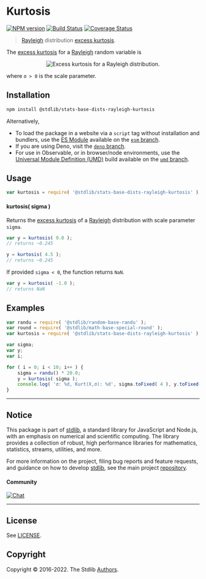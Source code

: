 <!--

@license Apache-2.0

Copyright (c) 2018 The Stdlib Authors.

Licensed under the Apache License, Version 2.0 (the "License");
you may not use this file except in compliance with the License.
You may obtain a copy of the License at

   http://www.apache.org/licenses/LICENSE-2.0

Unless required by applicable law or agreed to in writing, software
distributed under the License is distributed on an "AS IS" BASIS,
WITHOUT WARRANTIES OR CONDITIONS OF ANY KIND, either express or implied.
See the License for the specific language governing permissions and
limitations under the License.

-->

# Kurtosis

[![NPM version][npm-image]][npm-url] [![Build Status][test-image]][test-url] [![Coverage Status][coverage-image]][coverage-url] <!-- [![dependencies][dependencies-image]][dependencies-url] -->

> [Rayleigh][rayleigh-distribution] distribution [excess kurtosis][kurtosis].

<!-- Section to include introductory text. Make sure to keep an empty line after the intro `section` element and another before the `/section` close. -->

<section class="intro">

The [excess kurtosis][kurtosis] for a [Rayleigh][rayleigh-distribution] random variable is

<!-- <equation class="equation" label="eq:rayleigh_kurtosis" align="center" raw="\operatorname{Kurt}\left( X \right) = \sigma \sqrt{2 \ln(2)}" alt="Excess kurtosis for a Rayleigh distribution."> -->

<div class="equation" align="center" data-raw-text="\operatorname{Kurt}\left( X \right) = \sigma \sqrt{2 \ln(2)}" data-equation="eq:rayleigh_kurtosis">
    <img src="https://cdn.jsdelivr.net/gh/stdlib-js/stdlib@51534079fef45e990850102147e8945fb023d1d0/lib/node_modules/@stdlib/stats/base/dists/rayleigh/kurtosis/docs/img/equation_rayleigh_kurtosis.svg" alt="Excess kurtosis for a Rayleigh distribution.">
    <br>
</div>

<!-- </equation> -->

where `σ > 0` is the scale parameter.

</section>

<!-- /.intro -->

<!-- Package usage documentation. -->

<section class="installation">

## Installation

```bash
npm install @stdlib/stats-base-dists-rayleigh-kurtosis
```

Alternatively,

-   To load the package in a website via a `script` tag without installation and bundlers, use the [ES Module][es-module] available on the [`esm` branch][esm-url].
-   If you are using Deno, visit the [`deno` branch][deno-url].
-   For use in Observable, or in browser/node environments, use the [Universal Module Definition (UMD)][umd] build available on the [`umd` branch][umd-url].

</section>

<section class="usage">

## Usage

```javascript
var kurtosis = require( '@stdlib/stats-base-dists-rayleigh-kurtosis' );
```

#### kurtosis( sigma )

Returns the [excess kurtosis][kurtosis] of a [Rayleigh][rayleigh-distribution] distribution with scale parameter `sigma`.

```javascript
var y = kurtosis( 9.0 );
// returns ~0.245

y = kurtosis( 4.5 );
// returns ~0.245
```

If provided `sigma < 0`, the function returns `NaN`.

```javascript
var y = kurtosis( -1.0 );
// returns NaN
```

</section>

<!-- /.usage -->

<!-- Package usage notes. Make sure to keep an empty line after the `section` element and another before the `/section` close. -->

<section class="notes">

</section>

<!-- /.notes -->

<!-- Package usage examples. -->

<section class="examples">

## Examples

<!-- eslint no-undef: "error" -->

```javascript
var randu = require( '@stdlib/random-base-randu' );
var round = require( '@stdlib/math-base-special-round' );
var kurtosis = require( '@stdlib/stats-base-dists-rayleigh-kurtosis' );

var sigma;
var y;
var i;

for ( i = 0; i < 10; i++ ) {
    sigma = randu() * 20.0;
    y = kurtosis( sigma );
    console.log( 'σ: %d, Kurt(X,σ): %d', sigma.toFixed( 4 ), y.toFixed( 4 ) );
}
```

</section>

<!-- /.examples -->

<!-- Section to include cited references. If references are included, add a horizontal rule *before* the section. Make sure to keep an empty line after the `section` element and another before the `/section` close. -->

<section class="references">

</section>

<!-- /.references -->

<!-- Section for related `stdlib` packages. Do not manually edit this section, as it is automatically populated. -->

<section class="related">

</section>

<!-- /.related -->

<!-- Section for all links. Make sure to keep an empty line after the `section` element and another before the `/section` close. -->


<section class="main-repo" >

* * *

## Notice

This package is part of [stdlib][stdlib], a standard library for JavaScript and Node.js, with an emphasis on numerical and scientific computing. The library provides a collection of robust, high performance libraries for mathematics, statistics, streams, utilities, and more.

For more information on the project, filing bug reports and feature requests, and guidance on how to develop [stdlib][stdlib], see the main project [repository][stdlib].

#### Community

[![Chat][chat-image]][chat-url]

---

## License

See [LICENSE][stdlib-license].


## Copyright

Copyright &copy; 2016-2022. The Stdlib [Authors][stdlib-authors].

</section>

<!-- /.stdlib -->

<!-- Section for all links. Make sure to keep an empty line after the `section` element and another before the `/section` close. -->

<section class="links">

[npm-image]: http://img.shields.io/npm/v/@stdlib/stats-base-dists-rayleigh-kurtosis.svg
[npm-url]: https://npmjs.org/package/@stdlib/stats-base-dists-rayleigh-kurtosis

[test-image]: https://github.com/stdlib-js/stats-base-dists-rayleigh-kurtosis/actions/workflows/test.yml/badge.svg
[test-url]: https://github.com/stdlib-js/stats-base-dists-rayleigh-kurtosis/actions/workflows/test.yml

[coverage-image]: https://img.shields.io/codecov/c/github/stdlib-js/stats-base-dists-rayleigh-kurtosis/main.svg
[coverage-url]: https://codecov.io/github/stdlib-js/stats-base-dists-rayleigh-kurtosis?branch=main

<!--

[dependencies-image]: https://img.shields.io/david/stdlib-js/stats-base-dists-rayleigh-kurtosis.svg
[dependencies-url]: https://david-dm.org/stdlib-js/stats-base-dists-rayleigh-kurtosis/main

-->

[umd]: https://github.com/umdjs/umd
[es-module]: https://developer.mozilla.org/en-US/docs/Web/JavaScript/Guide/Modules

[deno-url]: https://github.com/stdlib-js/stats-base-dists-rayleigh-kurtosis/tree/deno
[umd-url]: https://github.com/stdlib-js/stats-base-dists-rayleigh-kurtosis/tree/umd
[esm-url]: https://github.com/stdlib-js/stats-base-dists-rayleigh-kurtosis/tree/esm

[chat-image]: https://img.shields.io/gitter/room/stdlib-js/stdlib.svg
[chat-url]: https://gitter.im/stdlib-js/stdlib/

[stdlib]: https://github.com/stdlib-js/stdlib

[stdlib-authors]: https://github.com/stdlib-js/stdlib/graphs/contributors

[stdlib-license]: https://raw.githubusercontent.com/stdlib-js/stats-base-dists-rayleigh-kurtosis/main/LICENSE

[rayleigh-distribution]: https://en.wikipedia.org/wiki/Rayleigh_distribution

[kurtosis]: https://en.wikipedia.org/wiki/Kurtosis

</section>

<!-- /.links -->
